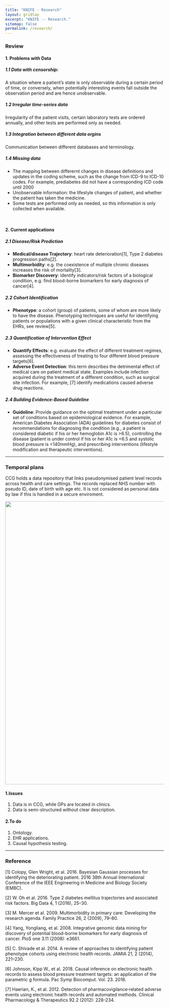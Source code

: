 ```yaml
---
title: "KNIFE - Research"
layout: gridlay
excerpt: "KNIFE -- Research."
sitemap: false
permalink: /research/
---
```


### Review

#### 1. Problems with Data

##### 1.1 Data with censorship: 
A situation where a patient’s state is only observable during a certain period of time, or conversely, when potentially interesting events fall outside the observation period and are hence unobservable. 

##### 1.2 Irregular time-series data
Irregularity of the patient visits, certain laboratory tests are ordered annually, and other tests are performed only as
needed.

##### 1.3 Integration between different data orgins
Communication between different databases and terminology.

##### 1.4 Missing data
* The mapping between differernt changes in disease definitions and updates in the coding scheme, such as the change from ICD-9 to ICD-10 codes. For example, prediabetes did not have a corresponding ICD code until 2000
* Unobservable information: the lifestyle changes of patient, and whether the patient has taken the medicine.
* Some tests are performed only as needed, so this information is only collected when available. 

<br>


#### 2. Current applications

##### 2.1 Disease/Risk Prediction
* **Medical/disease Trajectory**: heart rate deterioration[1], Type 2 diabetes progression paths[2].
* **Multimorbidity**: e.g. the coexistence of multiple chronic diseases increases the risk of mortality[3].
* **Biomarker Discovery**: identify indicators/risk factors of a biological condition, e.g. find blood-borne biomarkers for early diagnosis of cancer[4].
  
##### 2.2 Cohort Identification
  * **Phenotype**:  a cohort (group) of patients, some of whom are more likely to have the disease. Phenotyping techniques are useful for identifying patients or populations with a given clinical characteristic from the EHRs, see review[5]. 

##### 2.3 Quantification of Intervention Effect
  * **Quantify Effects**: e.g. evaluate the effect of different treatment regimes, assessing the effectiveness of treating to four different blood pressure targets[6].
  * **Adverse Event Detection**: this term describes the detrimental effect of medical care on patient medical state. Examples include infection acquired during the treatment of a different condition, such as surgical site infection. For example, [7] identify medications caused adverse drug reactions.
  
##### 2.4 Building Evidence-Based Guideline
  * **Guideline**: Provide guidance on the optimal treatment under a particular set of conditions based on epidemiological evidence. For example, American Diabetes Association (ADA) guidelines for diabetes consist of recommendations for diagnosing the condition (e.g., a patient is considered diabetic if his or her hemoglobin A1c is >6.5), controlling the disease (patient is under control if his or her A1c is <6.5 and systolic blood pressure is <140mmHg), and prescribing interventions (lifestyle modification and therapeutic interventions).
  

---

### Temporal plans

CCG holds a data repository that links pseudonymised patient level records across health and care settings. The records replaced NHS number with pseudo ID, date of birth with age etc. It is not considered as personal data by law if this is handled in a secure enviroment. 

<img src="{{ site.url }}{{ site.baseurl }}/images/background/todo.png" style="width: 900px">



#### 1.Issues
1. Data is in CCG, while GPs are located in clinics.
2. Data is semi-structured without clear description.



#### 2.To do
1. Ontology.
2. EHR applications.
3. Causal hypothesis testing.




---
### Reference
[1] Colopy, Glen Wright, et al. 2016. Bayesian Gaussian processes for identifying the deteriorating patient. 2016 38th Annual International Conference of the IEEE Engineering in Medicine and Biology Society (EMBC).

[2] W. Oh et al. 2016. Type 2 diabetes mellitus trajectories and associated risk factors. Big Data 4, 1 (2016), 25–30.

[3] M. Mercer et al. 2009. Multimorbidity in primary care: Developing the research agenda. Family Practice 26, 2 (2009), 79–80.

[4] Yang, Yongliang, et al. 2008. Integrative genomic data mining for discovery of potential blood-borne biomarkers for early diagnosis of cancer. PloS one 3.11 (2008): e3661.

[5] C. Shivade et al. 2014. A review of approaches to identifying patient phenotype cohorts using electronic health records.
    JAMIA 21, 2 (2014), 221–230.

[6] Johnson, Kipp W., et al. 2018. Causal inference on electronic health records to assess blood pressure treatment targets: an application of the parametric g formula. Pac Symp Biocomput. Vol. 23. 2018.

[7] Haerian, K., et al. 2012. Detection of pharmacovigilance‐related adverse events using electronic health records and automated methods. Clinical Pharmacology & Therapeutics 92.2 (2012): 228-234.
